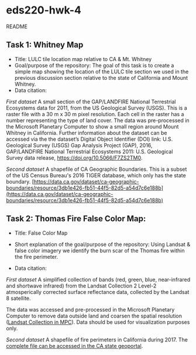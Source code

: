 # eds220-hwk-4

README

## **Task 1: Whitney Map**

- Title: LULC tile location map relative to CA & Mt. Whitney
- Goal/purpose of the repository:
The goal of this task is to create a simple map showing the location of the LULC tile section we used in the previous discussion section relative to the state of California and Mount Whitney. 
- Data citation: 

_First dataset_
A small section of the GAP/LANDFIRE National Terrestrial Ecosystems data for 2011, from the US Geological Survey (USGS). This is a raster file with a 30 m x 30 m pixel resolution. Each cell in the raster has a number representing the type of land cover. The data was pre-processed in the Microsoft Planetary Computer to show a small region around Mount Whitney in California. Further information about the dataset can be accessed via the the dataset’s Digital Object Identifier (DOI) link: U.S. Geological Survey (USGS) Gap Analysis Project (GAP), 2016, GAP/LANDFIRE National Terrestrial Ecosystems 2011: U.S. Geological Survey data release, https://doi.org/10.5066/F7ZS2TM0.

_Second dataset_
A shapefile of CA Geographic Boundaries. 
This is a subset of the US Census Bureau's 2016 TIGER database, which only has the state boundary.
[https://data.ca.gov/dataset/ca-geographic-boundaries/resource/3db1e426-fb51-44f5-82d5-a54d7c6e188b](https://data.ca.gov/dataset/ca-geographic-boundaries/resource/3db1e426-fb51-44f5-82d5-a54d7c6e188b)


## **Task 2: Thomas Fire False Color Map:**
- Title: False Color Map
- Short explanation of the goal/purpose of the repository: Using Landsat & false color imagery we identify the burn scar of the Thomas fire within the fire perimeter. 

- Data citation: 

_First dataset_
A simplified collection of bands (red, green, blue, near-infrared and shortwave infrared) from the Landsat Collection 2 Level-2 atmosperically corrected surface reflectance data, collected by the Landsat 8 satellite. 

The data was accessed and pre-processed in the Microsoft Planetary Computer to remove data outside land and coarsen the spatial resolution ([Landsat Collection in MPC](https://planetarycomputer.microsoft.com/dataset/landsat-c2-l2)). Data should be used for visualization purposes only. 


_Second dataset_
A shapefile of fire perimeters in California during 2017. 
The [complete file can be accessed in the CA state geoportal](https://gis.data.ca.gov/datasets/CALFIRE-Forestry::california-fire-perimeters-all-1/about).